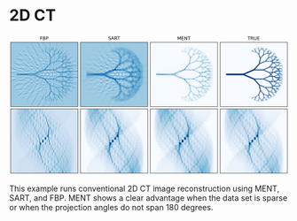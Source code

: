 # 2D CT

![](images/compare.png)

This example runs conventional 2D CT image reconstruction using MENT, SART, and FBP. MENT shows a clear advantage when the data set is sparse or when the projection angles do not span 180 degrees.
